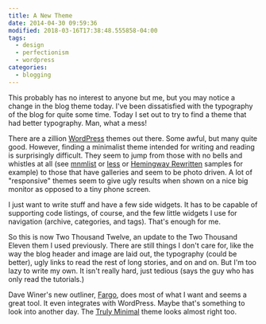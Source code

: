 ```yaml
---
title: A New Theme
date: 2014-04-30 09:59:36
modified: 2018-03-16T17:38:48.555858-04:00
tags:
  - design
  - perfectionism
  - wordpress
categories:
  - blogging
---
```


This probably has no interest to anyone but me, but you may notice a change in the blog theme today. I've been dissatisfied with the typography of the blog for quite some time. Today I set out to try to find a theme that had better typography. Man, what a mess!

There are a zillion [WordPress](https://wordpress.org/) themes out there. Some awful, but many quite good. However, finding a minimalist theme intended for writing and reading is surprisingly difficult. They seem to jump from those with no bells and whistles at all (see [mnmlist](https://wordpress.org/themes/mnmlist/) or [less](http://lessmade.com/themes/less/) or [Hemingway Rewritten](https://hemingwayrewrittendemo.wordpress.com/) samples for example) to those that have galleries and seem to be photo driven. A lot of "responsive" themes seem to give ugly results when shown on a nice big monitor as opposed to a tiny phone screen.

I just want to write stuff and have a few side widgets. It has to be capable of supporting code listings, of course, and the few little widgets I use for navigation (archive, categories, and tags). That's enough for me.

So this is now Two Thousand Twelve, an update to the Two Thousand Eleven them I used previously. There are still things I don't care for, like the way the blog header and image are laid out, the typography (could be better), ugly links to read the rest of long stories, and on and on. But I'm too lazy to write my own. It isn't really hard, just tedious (says the guy who has only read the tutorials.)

Dave Winer's new outliner, [Fargo](http://fargo.io/blog/), does most of what I want and seems a great tool. It even integrates with WordPress. Maybe that's something to look into another day. The [Truly Minimal](http://theme.wordpress.com/themes/truly-minimal/) theme looks almost right too.

